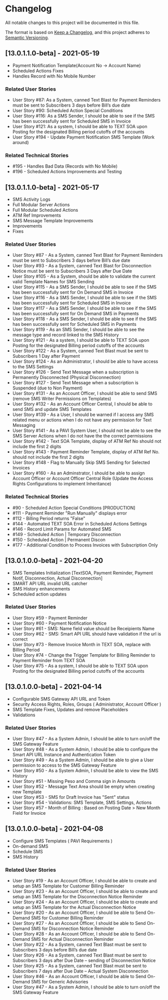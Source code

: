 # Changelog
All notable changes to this project will be documented in this file.

The format is based on [Keep a Changelog](https://keepachangelog.com/en/1.0.0/),
and this project adheres to [Semantic Versioning](https://semver.org/spec/v2.0.0.html).

## [13.0.1.1.0-beta] - 2021-05-19
   - Payment Notification Template(Account No -> Account Name)
   - Scheduled Actions Fixes
   - Handles Record with No Mobile Number

### Related User Stories
   - User Story #87: As a System, canned Text Blast for Payment Reminders must be sent to Subscribers 3 days before Bill’s due date
   - User Story #90: Scheduled Action Special Conditions
   - User Story #116: As a SMS Sender, I should be able to see if the SMS has been successfully sent for Scheduled SMS in Invoice
   - User Story #121: As a system, I should be able to TEXT SOA upon Posting for the designated Billing period cutoffs of the accounts
   - User Story #194 - Update Payment Notification SMS Template (Work around)

### Related Technical Stories
   - #195 - Handles Bad Data (Records with No Mobile)
   - #196 - Scheduled Actions Improvements and Testing

## [13.0.1.1.0-beta] - 2021-05-17
   - SMS Activity Logs
   - Full Modular Server Actions
   - Full Modular Scheduled Actions
   - ATM Ref Improvements
   - SMS Message Template Improvements
   - Improvements
   - Fixes

### Related User Stories
   - User Story #87 - As a System, canned Text Blast for Payment Reminders must be sent to Subscribers 3 days before Bill’s due date
   - User Story #93 - As a System, canned Text Blast for Disconnection Notice must be sent to Subscribers 3 Days after Due Date
   - User Story #105 - As a System, should be able to validate the current valid Template Names for SMS Sending
   - User Story #115 - As a SMS Sender, I should be able to see if the SMS has been successfully sent for On Demand SMS in Invoice
   - User Story #116 - As a SMS Sender, I should be able to see if the SMS has been successfully sent for Scheduled SMS in Invoice
   - User Story #117 - As a SMS Sender, I should be able to see if the SMS has been successfully sent for On Demand SMS in Payments
   - User Story #118 - As a SMS Sender, I should be able to see if the SMS has been successfully sent for Scheduled SMS in Payments
   - User Story #119 - As an SMS Sender, I should be able to see the message type and record linked to the SMS History
   - User Story #121 - As a system, I should be able to TEXT SOA upon Posting for the designated Billing period cutoffs of the accounts
   - User Story #122 - As a System, canned Text Blast must be sent to Subscribers 1 Day after Payment
   - User Story #124 - As an Administrator, I should be able to have access to the SMS Settings
   - User Story #126 - Send Text Message when a subscription is Permanently Disconnected (Physical Disconnection)
   - User Story #127 - Send Text Message when a subscription is Suspended (due to Non Payment)
   - User Story #131 - As an Account Officer, I should be able to send SMS (remove SMS Writer Permissions on Templates)
   - User Story #132 - As an Account Officer Central, I should be able to send SMS and update SMS Templates
   - User Story #139 - As a User, I should be warned if I access any SMS related menu or actions when I do not have any permission for Text Messaging
   - User Story #141 - As a PAVI System User, I should not be able to see the SMS Server Actions when I do not have the the correct permissions
   - User Story #142 - Text SOA Template, display of ATM Ref No should not include the first 2 digits
   - User Story #143 - Payment Reminder Template, display of ATM Ref No. should not include the first 2 digits
   - User Story #148 - Flag to Manually Skip SMS Sending for Selected Invoices
   - User Story #160 - As an Adminstrator, I should be able to assign Account Officer or Account Officer Central Role (Update the Access Rights Configurations to implement Inheritance)

### Related Technical Stories
   - #90 - Scheduled Action Special Conditions [PRODUCTION]
   - #111 - Payment Reminder "Run Manually" displays error
   - #112 - Billing Period returns "False"
   - #144 - Automated TEXT SOA Error in Scheduled Actions Settings
   - #146 - Record Limit Params for Automated SMS
   - #149 - Scheduled Action | Temporary Disconnection
   - #150 - Scheduled Action | Permanent Discon
   - #177 - Additional Condition to Process Invoices with Subscription Only

## [13.0.1.0.0-beta] - 2021-04-20
   - SMS Templates Initialization [TextSOA, Payment Reminder, Payment Notif, Disconnection, Actual Disconnection]
   - SMART API URL invalid URL catcher
   - SMS History enhancements
   - Scheduled action updates

### Related User Stories
   - User Story #59 - Payment Reminder
   - User Story #60 - Payment Notification Notice
   - User Story #61 - SMS: Name field value should be Receipients Name
   - User Story #62 - SMS: Smart API URL should have validation if the url is correct
   - User Story #73 - Remove Invoice Month in TEXT SOA, replace with Billing Period
   - User Story #74 - Change the Trigger Template for Billing Reminder to Payment Reminder from TEXT SOA
   - User Story #75 - As a system, I should be able to TEXT SOA upon Posting for the designated Billing period cutoffs of the accounts

## [13.0.1.0.0-beta] - 2021-04-14
   - Configurable SMS Gateway API URL and Token
   - Security Access Rights, Roles, Groups ( Administrator, Account Officer )
   - SMS Template Fixes, Updates and remove Placeholders
   - Validations

### Related User Stories
   - User Story #47 - As a System Admin, I should be able to turn on/off the SMS Gateway Feature
   - User Story #48 - As a System Admin, I should be able to configure the Smart API URL Instance and Authentication Token
   - User Story #49 - As a System Admin, I should be able to give a User permission to access to the SMS Gateway Feature
   - User Story #50 - As a System Admin, I should be able to view the SMS History
   - User Story #51 - Missing Peso and Comma sign in Amounts
   - User Story #52 - Message Text Area should be empty when creating new Template
   - User Story #53 - SMS for Draft Invoice has "Sent" status
   - User Story #54 - Validations: SMS Template, SMS Settings, Actions
   - User Story #57 - Month of Billing : Based on Posting Date > New Month Field for Invoice


## [13.0.1.0.0-beta] - 2021-04-08
   - Configure SMS Templates ( PAVI Requirements )
   - On-demand SMS
   - Schedule SMS
   - SMS History

### Related User Stories
   - User Story #19 - As an Account Officer, I should be able to create and setup an SMS Template for Customer Billing Reminder
   - User Story #23 - As an Account Officer, I should be able to create and setup an SMS Template for the Disconnection Notice Reminder
   - User Story #24 - As an Account Officer, I should be able to create and setup an SMS Template for the Actual Disconnection Notice
   - User Story #20 - As an Account Officer, I should be able to Send On-Demand SMS for Customer Billing Reminder
   - User Story #27 - As an Account Officer, I should be able to Send On-Demand SMS for Disconnection Notice Reminder
   - User Story #28 - As an Account Officer, I should be able to Send On-Demand SMS for Actual Disconnection Reminder
   - User Story #22 - As a System, canned Text Blast must be sent to Subscribers 3 days before Bill’s due date
   - User Story #26 - As a System, canned Text Blast must be sent to Subscribers 3 days after Due Date – sending of Disconnection Notice
   - User Story #25 - As a System, canned Text Blast must be sent to Subscribers 7 days after Due Date – Actual System Disconnection
   - User Story #46 - As an Account Officer, I should be able to Send On-Demand SMS for Generic Advisories
   - User Story #47 - As a System Admin, I should be able to turn on/off the SMS Gateway Feature
